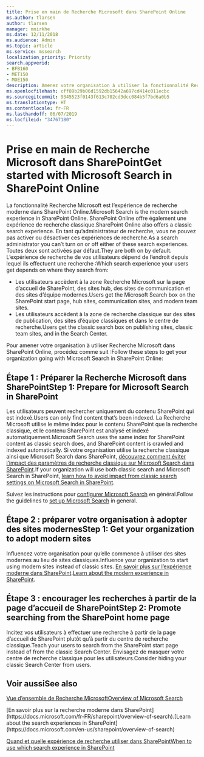 ```yaml
---
title: Prise en main de Recherche Microsoft dans SharePoint Online
ms.author: tlarsen
author: tlarsen
manager: mnirkhe
ms.date: 12/11/2018
ms.audience: Admin
ms.topic: article
ms.service: mssearch
localization_priority: Priority
search.appverid:
- BFB160
- MET150
- MOE150
description: Amenez votre organisation à utiliser la fonctionnalité Recherche Microsoft dans SharePoint Online
ms.openlocfilehash: cff89b29b06d1592db15642a697cd414c011ecbc
ms.sourcegitcommit: 9345523f0143f613c702cd3dcc084b5f7bd6a0b5
ms.translationtype: HT
ms.contentlocale: fr-FR
ms.lasthandoff: 06/07/2019
ms.locfileid: "34767180"
---
```

# <a name="get-started-with-microsoft-search-in-sharepoint"></a><span data-ttu-id="09fb9-103">Prise en main de Recherche Microsoft dans SharePoint</span><span class="sxs-lookup"><span data-stu-id="09fb9-103">Get started with Microsoft Search in SharePoint Online</span></span>

<span data-ttu-id="09fb9-104">La fonctionnalité Recherche Microsoft est l’expérience de recherche moderne dans SharePoint Online.</span><span class="sxs-lookup"><span data-stu-id="09fb9-104">Microsoft Search is the modern search experience in SharePoint Online.</span></span> <span data-ttu-id="09fb9-105">SharePoint Online offre également une expérience de recherche classique.</span><span class="sxs-lookup"><span data-stu-id="09fb9-105">SharePoint Online also offers a classic search experience.</span></span> <span data-ttu-id="09fb9-106">En tant qu’administrateur de recherche, vous ne pouvez pas activer ou désactiver ces expériences de recherche.</span><span class="sxs-lookup"><span data-stu-id="09fb9-106">As a search administrator you can’t turn on or off either of these search experiences.</span></span> <span data-ttu-id="09fb9-107">Toutes deux sont activées par défaut.</span><span class="sxs-lookup"><span data-stu-id="09fb9-107">They are both on by default.</span></span> <span data-ttu-id="09fb9-108">L’expérience de recherche de vos utilisateurs dépend de l’endroit depuis lequel ils effectuent une recherche :</span><span class="sxs-lookup"><span data-stu-id="09fb9-108">Which search experience your users get depends on where they search from:</span></span>

- <span data-ttu-id="09fb9-109">Les utilisateurs accèdent à la zone Recherche Microsoft sur la page d’accueil de SharePoint, des sites hub, des sites de communication et des sites d’équipe modernes.</span><span class="sxs-lookup"><span data-stu-id="09fb9-109">Users get the Microsoft Search box on the SharePoint start page, hub sites, communication sites, and modern team sites.</span></span>
- <span data-ttu-id="09fb9-110">Les utilisateurs accèdent à la zone de recherche classique sur des sites de publication, des sites d’équipe classiques et dans le centre de recherche.</span><span class="sxs-lookup"><span data-stu-id="09fb9-110">Users get the classic search box on publishing sites, classic team sites, and in the Search Center.</span></span>

<span data-ttu-id="09fb9-111">Pour amener votre organisation à utiliser Recherche Microsoft dans SharePoint Online, procédez comme suit :</span><span class="sxs-lookup"><span data-stu-id="09fb9-111">Follow these steps to get your organization going with Microsoft Search in SharePoint Online:</span></span>

## <a name="step-1-prepare-for-microsoft-search-in-sharepoint"></a><span data-ttu-id="09fb9-112">Étape 1 : Préparer la Recherche Microsoft dans SharePoint</span><span class="sxs-lookup"><span data-stu-id="09fb9-112">Step 1: Prepare for Microsoft Search in SharePoint</span></span>

<span data-ttu-id="09fb9-113">Les utilisateurs peuvent rechercher uniquement du contenu SharePoint qui est indexé.</span><span class="sxs-lookup"><span data-stu-id="09fb9-113">Users can only find content that’s been indexed.</span></span> <span data-ttu-id="09fb9-114">La Recherche Microsoft utilise le même index pour le contenu SharePoint que la recherche classique, et le contenu SharePoint est analysé et indexé automatiquement.</span><span class="sxs-lookup"><span data-stu-id="09fb9-114">Microsoft Search uses the same index for SharePoint content as classic search does, and SharePoint content is crawled and indexed automatically.</span></span> <span data-ttu-id="09fb9-115">Si votre organisation utilise la recherche classique ainsi que Microsoft Search dans SharePoint, [découvrez comment éviter l’impact des paramètres de recherche classique sur Microsoft Search dans SharePoint](https://docs.microsoft.com/sharepoint/differences-classic-modern-search).</span><span class="sxs-lookup"><span data-stu-id="09fb9-115">If your organization will use both classic search and Microsoft Search in SharePoint, [learn how to avoid impact from classic search settings on Microsoft Search in SharePoint](https://docs.microsoft.com/sharepoint/differences-classic-modern-search).</span></span>

<span data-ttu-id="09fb9-116">Suivez les instructions pour [configurer Microsoft Search](set-up-microsoft-search.md) en général.</span><span class="sxs-lookup"><span data-stu-id="09fb9-116">Follow the guidelines to [set up Microsoft Search](set-up-microsoft-search.md) in general.</span></span>


## <a name="step-2-get-your-organization-to-adopt-modern-sites"></a><span data-ttu-id="09fb9-117">Étape 2 : préparer votre organisation à adopter des sites modernes</span><span class="sxs-lookup"><span data-stu-id="09fb9-117">Step 1: Get your organization to adopt modern sites</span></span>

<span data-ttu-id="09fb9-118">Influencez votre organisation pour qu’elle commence à utiliser des sites modernes au lieu de sites classiques.</span><span class="sxs-lookup"><span data-stu-id="09fb9-118">Influence your organization to start using modern sites instead of classic sites.</span></span> <span data-ttu-id="09fb9-119">[En savoir plus sur l’expérience moderne dans SharePoint](https://support.office.com/article/SharePoint-classic-and-modern-experiences-5725c103-505d-4a6e-9350-300d3ec7d73f).</span><span class="sxs-lookup"><span data-stu-id="09fb9-119">[Learn about the modern experience in SharePoint](https://support.office.com/article/SharePoint-classic-and-modern-experiences-5725c103-505d-4a6e-9350-300d3ec7d73f).</span></span>

## <a name="step-3-promote-searching-from-the-sharepoint-start-page"></a><span data-ttu-id="09fb9-120">Étape 3 : encourager les recherches à partir de la page d’accueil de SharePoint</span><span class="sxs-lookup"><span data-stu-id="09fb9-120">Step 2: Promote searching from the SharePoint home page</span></span>

<span data-ttu-id="09fb9-121">Incitez vos utilisateurs à effectuer une recherche à partir de la page d’accueil de SharePoint plutôt qu’à partir du centre de recherche classique.</span><span class="sxs-lookup"><span data-stu-id="09fb9-121">Teach your users to search from the SharePoint start page instead of from the classic Search Center.</span></span> <span data-ttu-id="09fb9-122">Envisagez de masquer votre centre de recherche classique pour les utilisateurs.</span><span class="sxs-lookup"><span data-stu-id="09fb9-122">Consider hiding your classic Search Center from users.</span></span>

## <a name="see-also"></a><span data-ttu-id="09fb9-123">Voir aussi</span><span class="sxs-lookup"><span data-stu-id="09fb9-123">See also</span></span>
[<span data-ttu-id="09fb9-124">Vue d’ensemble de Recherche Microsoft</span><span class="sxs-lookup"><span data-stu-id="09fb9-124">Overview of Microsoft Search</span></span>](overview-microsoft-search.md)

<span data-ttu-id="09fb9-125">
  [En savoir plus sur la recherche moderne dans SharePoint](https://docs.microsoft.com/fr-FR/sharepoint/overview-of-search).</span><span class="sxs-lookup"><span data-stu-id="09fb9-125">[Learn about the search experiences in SharePoint](https://docs.microsoft.com/en-us/sharepoint/overview-of-search)</span></span>

[<span data-ttu-id="09fb9-126">Quand et quelle expérience de recherche utiliser dans SharePoint</span><span class="sxs-lookup"><span data-stu-id="09fb9-126">When to use which search experience in SharePoint</span></span>](https://docs.microsoft.com/sharepoint/get-started-with-modern-search-experience)